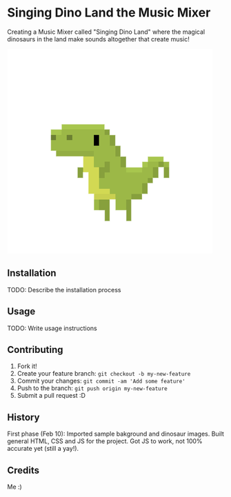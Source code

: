 # Singing Dino Land the Music Mixer

Creating a Music Mixer called "Singing Dino Land" where the magical dinosaurs in the land make sounds altogether that create music!

<img src="images/sample_dino1.png">

## Installation

TODO: Describe the installation process

## Usage

TODO: Write usage instructions

## Contributing

1. Fork it!
2. Create your feature branch: `git checkout -b my-new-feature`
3. Commit your changes: `git commit -am 'Add some feature'`
4. Push to the branch: `git push origin my-new-feature`
5. Submit a pull request :D

## History

First phase (Feb 10): Imported sample bakground and dinosaur images. Built general HTML, CSS and JS for the project. Got JS to work, not 100% accurate yet (still a yay!).

## Credits

Me :)
 
